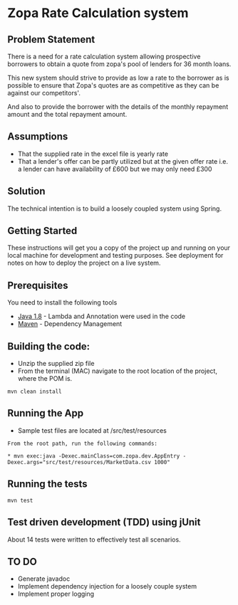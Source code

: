 # Zopa Rate Calculation system

## Problem Statement
There is a need for a rate calculation system allowing prospective borrowers to obtain a quote from zopa's pool of lenders for 36 month loans.

This new system should strive to provide as low a rate to the borrower as is possible to ensure that Zopa's quotes are as competitive as they can be against our competitors'. 

And also to provide the borrower with the details of the monthly repayment amount and the total repayment amount.


## Assumptions
* That the supplied rate in the excel file is yearly rate
* That a lender's offer can be partly utilized but at the given offer rate i.e. a lender can have availability of £600 but we may only need £300

## Solution
The technical intention is to build a loosely coupled system using Spring.


## Getting Started
These instructions will get you a copy of the project up and running on your local machine for development and testing purposes.
See deployment for notes on how to deploy the project on a live system.

## Prerequisites
You need to install the following tools

* [Java 1.8](http://www.oracle.com/technetwork/java/javase/overview/java8-2100321.html) - Lambda and Annotation were used in the code
* [Maven](https://maven.apache.org/) - Dependency Management

## Building the code:
* Unzip the supplied zip file
* From the terminal (MAC) navigate to the root location of the project, where the POM is.

```
mvn clean install
```

## Running the App
* Sample test files are located at /src/test/resources
```
From the root path, run the following commands:

* mvn exec:java -Dexec.mainClass=com.zopa.dev.AppEntry -Dexec.args="src/test/resources/MarketData.csv 1000"
```

## Running the tests
```
mvn test
```

## Test driven development (TDD) using jUnit
About 14 tests were written to effectively test all scenarios.


## TO DO
* Generate javadoc
* Implement dependency injection for a loosely couple system
* Implement proper logging 

